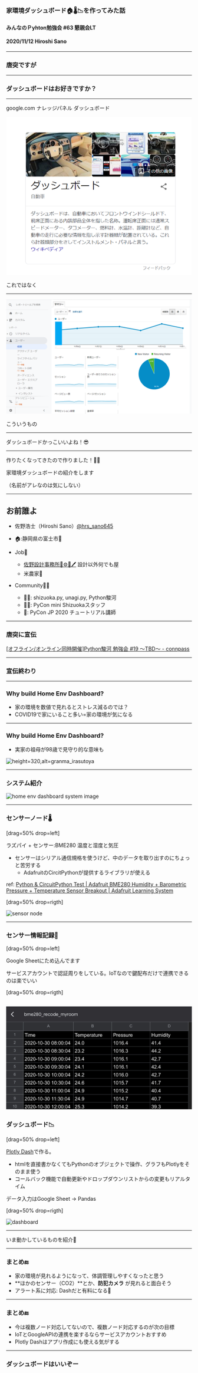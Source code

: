 ### 家環境ダッシュボード🏠🌡️📉を作ってみた話

#### みんなのＰyhton勉強会 #63 懇親会LT

#### 2020/11/12 Hiroshi Sano

---

### 唐突ですが

---

### ダッシュボードはお好きですか？

---

google.com ナレッジパネル ダッシュボード


![自動車とかではなく](20201112_stapy_63/img/car_dashborad_by_googlesearch.png)

これではなく


---

![デジタルのほう](20201112_stapy_63/img/degital_dashborad.png)

こういうもの

---

ダッシュボードかっこいいよね！😎

---

作りたくなってきたので作りました！🔧🔨


家環境ダッシュボードの紹介をします

（名前がアレなのは気にしない）

---

## お前誰よ

- 佐野浩士（Hiroshi Sano）[@hrs_sano645](https://twitter.com/hrs_sano645)
- 🏠:静岡県の富士市🗻

- Job💼
  - [佐野設計事務所🚗⚙️📏🖊️](https://sano-design.info) 設計以外何でも屋
  - 米農家🌾

- Community🧑‍💻
  - 🗻🐍: shizuoka.py, unagi.py, Python駿河
  - 🗻🐍: PyCon mini Shizuokaスタッフ
  - 🐍: PyCon JP 2020 チュートリアル講師

---

### 唐突に宣伝

[[オフライン/オンライン同時開催]Python駿河 勉強会 #19 ～TBD～ - connpass](https://py-suruga.connpass.com/event/192889/)

---

### 宣伝終わり

---

### Why build Home Env Dashboard?

- 家の環境を数値で見れるとストレス減るのでは？
- COVID19で家にいること多い=家の環境が気になる

---

### Why build Home Env Dashboard?

- 実家の祖母が98歳で見守り的な意味も

![height=320,alt=granma_irasutoya](https://4.bp.blogspot.com/-E5SFXjWPayU/WR6ns-9naMI/AAAAAAABEVw/d2cE-VM_B_AnQp3PHoFIG8esHWmBB6YXgCLcB/s800/keirou_obaachan_smile2.png)

---

### システム紹介

![home env dashboard system image](https://docs.google.com/drawings/d/e/2PACX-1vQfSWRWP7uD7ffXyjrEStTYVhyFakLvQ0pREvuE8n5v0iceLlHyska3toXvUdRfhh7v_se6CTvm6DBO/pub?w=960&amp;h=720)

---

### センサーノード🌡️

[drag=50% drop=left]

ラズパイ + センサー:BME280 温度と湿度と気圧

- センサーはシリアル通信規格を使うけど、中のデータを取り出すのにちょっと苦労する
  - AdafruitのCircitPythonが提供するライブラリが使える
  
ref: [Python & CircuitPython Test | Adafruit BME280 Humidity + Barometric Pressure + Temperature Sensor Breakout | Adafruit Learning System](https://learn.adafruit.com/adafruit-bme280-humidity-barometric-pressure-temperature-sensor-breakout/python-circuitpython-test)

[drag=50% drop=rigth]


![sensor node](https://docs.google.com/drawings/d/e/2PACX-1vTYhZg5yz9pLjrt0OJQ87xG396d-8jKKyUwIAPZ2MMy9Nv3SgaTOINHsHpFXwocK1gXgcgxRkSwHP9Q/pub?w=960&amp;h=720)

---

### センサー情報記録📝
[drag=50% drop=left]

Google Sheetにため込んでます

サービスアカウントで認証周りをしている。IoTなので鍵配布だけで連携できるのは楽でいい

[drag=50% drop=rigth]

![sensor_recode](./20201112_stapy_63/img/sensor_recode_gsheet.JPG)
---

### ダッシュボード📉
[drag=50% drop=left]

[Plotly Dash](https://dash.plotly.com/)で作る。

- htmlを直接書かなくてもPythonのオブジェクトで操作、グラフもPlotlyをそのまま使う
- コールバック機能で自動更新やドロップダウンリストからの変更もリアルタイム

データ入力はGoogle Sheet -> Pandas

[drag=50% drop=rigth]

![dashboard](https://docs.google.com/drawings/d/e/2PACX-1vThEcyEPO9SzCVYEpL0WCAZ4Ceou004nnlmlYci07FiQKklRLvgLDLilj0ipzY30cdp_NcBYhY0Jde7/pub?w=960&amp;h=720)

---

いま動かしているものを紹介🧐

---

### まとめ🔚

- 家の環境が見れるようになって、体調管理しやすくなったと思う
- **ほかのセンサー（CO2）**とか、**防犯カメラ** が見れると面白そう
- アラート系に対応: Dashだと有料になる💸

---

### まとめ🔚

- 今は複数ノード対応してないので、複数ノード対応するのが次の目標
- IoTとGoogleAPIの連携を楽するならサービスアカウントおすすめ
- Plotly Dashはアプリ作成にも使える気がする

---

### ダッシュボードはいいぞー


